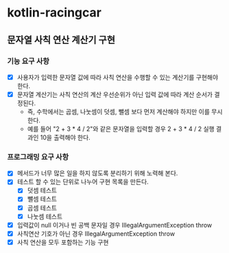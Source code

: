 # kotlin-racingcar

## 문자열 사칙 연산 계산기 구현

### 기능 요구 사항

- [x] 사용자가 입력한 문자열 값에 따라 사칙 연산을 수행할 수 있는 계산기를 구현해야 한다.
- [x] 문자열 계산기는 사칙 연산의 계산 우선순위가 아닌 입력 값에 따라 계산 순서가 결정된다.
  - 즉, 수학에서는 곱셈, 나눗셈이 덧셈, 뺄셈 보다 먼저 계산해야 하지만 이를 무시한다. 
  - 예를 들어 "2 + 3 * 4 / 2"와 같은 문자열을 입력할 경우 2 + 3 * 4 / 2 실행 결과인 10을 출력해야 한다.

### 프로그래밍 요구 사항

- [x] 메서드가 너무 많은 일을 하지 않도록 분리하기 위해 노력해 본다.
- [x] 테스트 할 수 있는 단위로 나누어 구현 목록을 만든다.
  - [x] 덧셈 테스트
  - [x] 뺄셈 테스트
  - [x] 곱셈 테스트
  - [x] 나눗셈 테스트 
- [x] 입력값이 null 이거나 빈 공백 문자일 경우 IllegalArgumentException throw
- [x] 사칙연산 기호가 아닌 경우 IllegalArgumentException throw
- [x] 사칙 연산을 모두 포함하는 기능 구현
